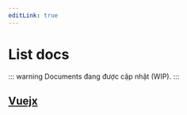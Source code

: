 ```yaml
---
editLink: true
---
```


# List docs
::: warning
Documents đang được cập nhật (WIP).
:::
## [Vuejx]()